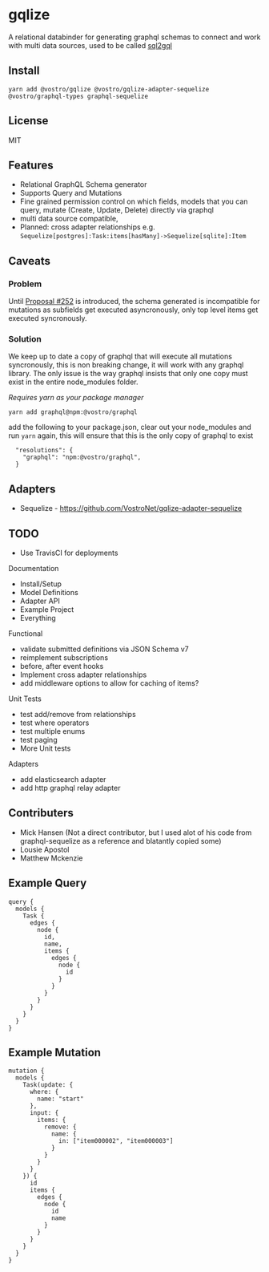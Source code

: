 # gqlize

A relational databinder for generating graphql schemas to connect and work with multi data sources, used to be called [sql2gql](https://github.com/VostroNet/sql2gql/tree/v3)

## Install

```
yarn add @vostro/gqlize @vostro/gqlize-adapter-sequelize @vostro/graphql-types graphql-sequelize
```

## License

MIT

## Features

- Relational GraphQL Schema generator
- Supports Query and Mutations
- Fine grained permission control on which fields, models that you can query, mutate (Create, Update, Delete) directly via graphql
- multi data source compatible,
- Planned: cross adapter relationships e.g. `Sequelize[postgres]:Task:items[hasMany]->Sequelize[sqlite]:Item`

## Caveats

### Problem

Until [Proposal #252](https://github.com/graphql/graphql-spec/issues/252) is introduced, the schema generated is incompatible for mutations as subfields get executed asyncronously, only top level items get executed syncronously.

### Solution

We keep up to date a copy of graphql that will execute all mutations syncronously, this is non breaking change, it will work with any graphql library. The only issue is the way graphql insists that only one copy must exist in the entire node_modules folder.

*Requires yarn as your package manager*

```
yarn add graphql@npm:@vostro/graphql
```
add the following to your package.json, clear out your node_modules and run `yarn` again, this will ensure that this is the only copy of graphql to exist
```
  "resolutions": {
    "graphql": "npm:@vostro/graphql",
  }
```

## Adapters

- Sequelize - https://github.com/VostroNet/gqlize-adapter-sequelize

## TODO

- Use TravisCI for deployments

Documentation
- Install/Setup
- Model Definitions
- Adapter API
- Example Project
- Everything 

Functional
- validate submitted definitions via JSON Schema v7
- reimplement subscriptions
- before, after event hooks
- Implement cross adapter relationships
- add middleware options to allow for caching of items?

Unit Tests
- test add/remove from relationships
- test where operators
- test multiple enums
- test paging
- More Unit tests

Adapters
- add elasticsearch adapter
- add http graphql relay adapter

## Contributers

- Mick Hansen (Not a direct contributor, but I used alot of his code from graphql-sequelize as a reference and blatantly copied some)
- Lousie Apostol
- Matthew Mckenzie

## Example Query

```
query {
  models { 
    Task { 
      edges { 
        node { 
          id, 
          name, 
          items { 
            edges { 
              node { 
                id 
              } 
            } 
          } 
        } 
      } 
    } 
  }
}
```

## Example Mutation
```
mutation {
  models {
    Task(update: {
      where: {
        name: "start" 
      },
      input: {
        items: {
          remove: {
            name: {
              in: ["item000002", "item000003"]
            }
          }
        }
      }
    }) {
      id
      items {
        edges {
          node {
            id
            name
          }
        }
      }
    }
  }
}
```
